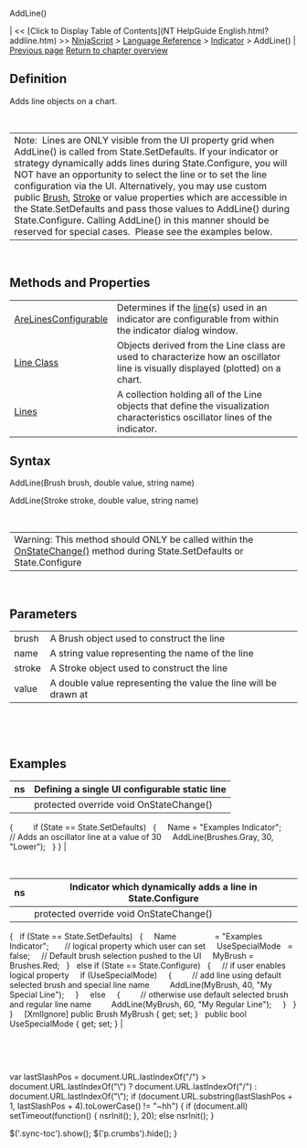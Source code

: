 ﻿










 


AddLine()







| &lt;&lt; [Click to Display Table of Contents](NT HelpGuide English.html?addline.htm) &gt;&gt;
 [NinjaScript](ninjascript.htm) &gt; [Language Reference](language_reference_wip.htm) &gt; [Indicator](indicator.htm) &gt;
AddLine() | [Previous page](indicator.htm)
[Return to chapter overview](indicator.htm)










Definition
----------


Adds line objects on a chart.


 




|  |
| --- |
| Note:  Lines are ONLY visible from the UI property grid when AddLine() is called from State.SetDefaults. If your indicator or strategy dynamically adds lines during State.Configure, you will NOT have an opportunity to select the line or to set the line configuration via the UI. Alternatively, you may use custom public [Brush](brushes.htm), [Stroke](stroke_class.htm) or value properties which are accessible in the State.SetDefaults and pass those values to AddLine() during State.Configure. Calling AddLine() in this manner should be reserved for special cases.  Please see the examples below. |



 


Methods and Properties
----------------------




|  |  |
| --- | --- |
| [AreLinesConfigurable](arelinesconfigurable.htm) | Determines if the [line](addline.htm)(s) used in an indicator are configurable from within the indicator dialog window. |
| [Line Class](line_class.htm) | Objects derived from the Line class are used to characterize how an oscillator line is visually displayed (plotted) on a chart. |
| [Lines](lines.htm) | A collection holding all of the Line objects that define the visualization characteristics oscillator lines of the indicator. |



Syntax
------


AddLine(Brush brush, double value, string name)  

AddLine(Stroke stroke, double value, string name)


 




|  |
| --- |
| Warning: This method should ONLY be called within the [OnStateChange()](onstatechange.htm) method during State.SetDefaults or State.Configure |



 


Parameters
----------




|  |  |
| --- | --- |
| brush | A Brush object used to construct the line |
| name | A string value representing the name of the line |
| stroke | A Stroke object used to construct the line |
| value | A double value representing the value the line will be drawn at |



 


 


Examples
--------




| ns | Defining a single UI configurable static line |
| --- | --- |
|  | protected override void OnStateChange()
{      
   if (State == State.SetDefaults)
   {
     Name = "Examples Indicator";   
     // Adds an oscillator line at a value of 30
     AddLine(Brushes.Gray, 30, "Lower");
   }
} |



 




| ns | Indicator which dynamically adds a line in State.Configure |
| --- | --- |
|  | protected override void OnStateChange()
{
   if (State == State.SetDefaults)
   {
     Name                 = "Examples Indicator";
 
     // logical property which user can set
     UseSpecialMode   = false;
     // Default brush selection pushed to the UI
     MyBrush = Brushes.Red;
   }
   else if (State == State.Configure)
   {
     // if user enables logical property
     if (UseSpecialMode)
     {
         // add line using default selected brush and special line name
         AddLine(MyBrush, 40,  "My Special Line");
     }
     else
     {
         // otherwise use default selected brush and regular line name
         AddLine(MyBrush, 60, "My Regular Line");
     }
   }
}
 
 
[XmlIgnore]
public Brush MyBrush { get; set; }
 
public bool UseSpecialMode { get; set; } |



 


 





 
 var lastSlashPos = document.URL.lastIndexOf("/") &gt; document.URL.lastIndexOf("\\") ? document.URL.lastIndexOf("/") : document.URL.lastIndexOf("\\");
 if (document.URL.substring(lastSlashPos + 1, lastSlashPos + 4).toLowerCase() != "~hh") {
 if (document.all) setTimeout(function() {
 nsrInit();
 }, 20);
 else nsrInit();
 }
 
 
 $('.sync-toc').show();
 $('p.crumbs').hide();
 }
 
 
 



